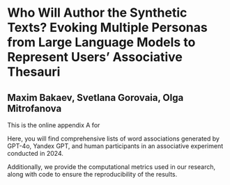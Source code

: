  # Who Will Author the Synthetic Texts? Evoking Multiple Personas from Large Language Models to Represent Users’ Associative Thesauri

 ## Maxim Bakaev, Svetlana Gorovaia, Olga Mitrofanova

This is the online appendix A for 

Here, you will find comprehensive lists of word associations generated by GPT-4o, Yandex GPT, and human participants in an associative experiment conducted in 2024.  

Additionally, we provide the computational metrics used in our research, along with code to ensure the reproducibility of the results.
